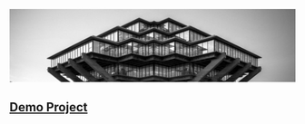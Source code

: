 ![Image](/images/Demo/header.jpeg) 
## [Demo Project](https://arnavdev04.github.io/eng10/Demo-Project.html)
